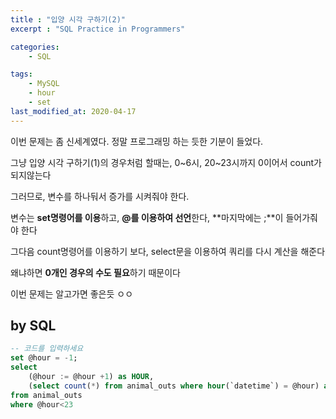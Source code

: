 ```yaml
---
title : "입양 시각 구하기(2)"
excerpt : "SQL Practice in Programmers"

categories:
    - SQL

tags:
    - MySQL
    - hour
    - set
last_modified_at: 2020-04-17
---
```


이번 문제는 좀 신세계였다. 정말 프로그래밍 하는 듯한 기분이 들었다.

그냥 입양 시각 구하기(1)의 경우처럼 할때는, 0~6시, 20~23시까지 0이어서 count가 되지않는다

그러므로, 변수를 하나둬서 증가를 시켜줘야 한다.

변수는 **set명령어를 이용**하고, **@를 이용하여 선언**한다, **마지막에는 ;**이 들어가줘야 한다

그다음 count명령어를 이용하기 보다, select문을 이용하여 쿼리를 다시 계산을 해준다

왜냐하면 **0개인 경우의 수도 필요**하기 때문이다

이번 문제는 알고가면 좋은듯 ㅇㅇ

## by SQL

```sql
-- 코드를 입력하세요
set @hour = -1;
select
    (@hour := @hour +1) as HOUR,
    (select count(*) from animal_outs where hour(`datetime`) = @hour) as COUNT
from animal_outs
where @hour<23
```

